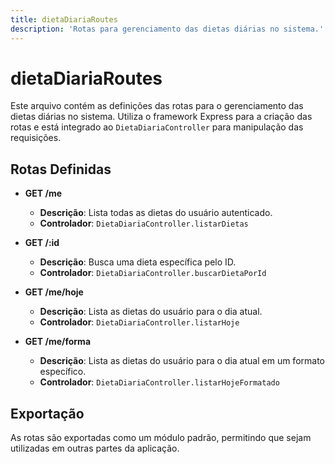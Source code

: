 ```yaml
---
title: dietaDiariaRoutes
description: 'Rotas para gerenciamento das dietas diárias no sistema.'
---
```


# dietaDiariaRoutes

Este arquivo contém as definições das rotas para o gerenciamento das dietas diárias no sistema. Utiliza o framework Express para a criação das rotas e está integrado ao `DietaDiariaController` para manipulação das requisições.

## Rotas Definidas

- **GET /me**
  - **Descrição**: Lista todas as dietas do usuário autenticado.
  - **Controlador**: `DietaDiariaController.listarDietas`

- **GET /:id**
  - **Descrição**: Busca uma dieta específica pelo ID.
  - **Controlador**: `DietaDiariaController.buscarDietaPorId`

- **GET /me/hoje**
  - **Descrição**: Lista as dietas do usuário para o dia atual.
  - **Controlador**: `DietaDiariaController.listarHoje`

- **GET /me/forma**
  - **Descrição**: Lista as dietas do usuário para o dia atual em um formato específico.
  - **Controlador**: `DietaDiariaController.listarHojeFormatado`

## Exportação

As rotas são exportadas como um módulo padrão, permitindo que sejam utilizadas em outras partes da aplicação.